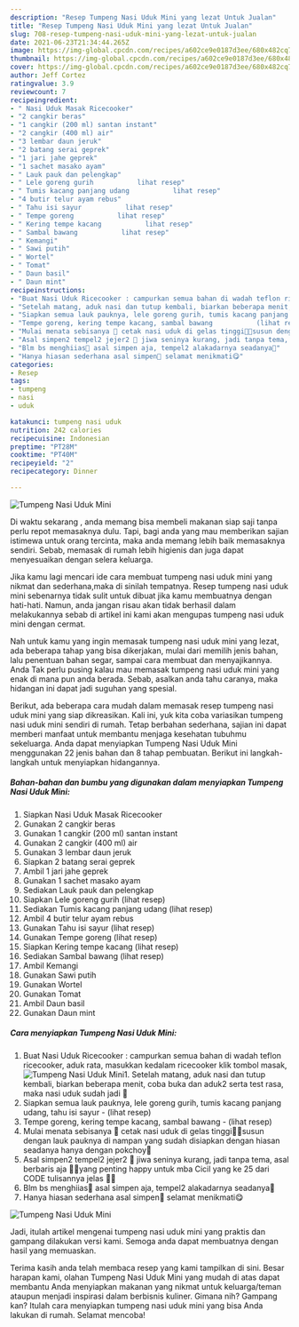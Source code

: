 ```yaml
---
description: "Resep Tumpeng Nasi Uduk Mini yang lezat Untuk Jualan"
title: "Resep Tumpeng Nasi Uduk Mini yang lezat Untuk Jualan"
slug: 708-resep-tumpeng-nasi-uduk-mini-yang-lezat-untuk-jualan
date: 2021-06-23T21:34:44.265Z
image: https://img-global.cpcdn.com/recipes/a602ce9e0187d3ee/680x482cq70/tumpeng-nasi-uduk-mini-foto-resep-utama.jpg
thumbnail: https://img-global.cpcdn.com/recipes/a602ce9e0187d3ee/680x482cq70/tumpeng-nasi-uduk-mini-foto-resep-utama.jpg
cover: https://img-global.cpcdn.com/recipes/a602ce9e0187d3ee/680x482cq70/tumpeng-nasi-uduk-mini-foto-resep-utama.jpg
author: Jeff Cortez
ratingvalue: 3.9
reviewcount: 7
recipeingredient:
- " Nasi Uduk Masak Ricecooker"
- "2 cangkir beras"
- "1 cangkir (200 ml) santan instant"
- "2 cangkir (400 ml) air"
- "3 lembar daun jeruk"
- "2 batang serai geprek"
- "1 jari jahe geprek"
- "1 sachet masako ayam"
- " Lauk pauk dan pelengkap"
- " Lele goreng gurih           lihat resep"
- " Tumis kacang panjang udang           lihat resep"
- "4 butir telur ayam rebus"
- " Tahu isi sayur           lihat resep"
- " Tempe goreng           lihat resep"
- " Kering tempe kacang           lihat resep"
- " Sambal bawang           lihat resep"
- " Kemangi"
- " Sawi putih"
- " Wortel"
- " Tomat"
- " Daun basil"
- " Daun mint"
recipeinstructions:
- "Buat Nasi Uduk Ricecooker : campurkan semua bahan di wadah teflon ricecooker, aduk rata, masukkan kedalam ricecooker klik tombol masak,"
- "Setelah matang, aduk nasi dan tutup kembali, biarkan beberapa menit, coba buka dan aduk2 serta test rasa, maka nasi uduk sudah jadi 🥰"
- "Siapkan semua lauk pauknya, lele goreng gurih, tumis kacang panjang udang, tahu isi sayur           (lihat resep)"
- "Tempe goreng, kering tempe kacang, sambal bawang           (lihat resep)"
- "Mulai menata sebisanya 🙏 cetak nasi uduk di gelas tinggi🤭😁susun dengan lauk pauknya di nampan yang sudah disiapkan dengan hiasan seadanya hanya dengan pokchoy🙏"
- "Asal simpen2 tempel2 jejer2 🙏 jiwa seninya kurang, jadi tanpa tema, asal berbaris aja 🤭🙏yang penting happy untuk mba Cicil yang ke 25 dari CODE tulisannya jelas 🙏🥰"
- "Blm bs menghiias🤭 asal simpen aja, tempel2 alakadarnya seadanya🙏"
- "Hanya hiasan sederhana asal simpen🙏 selamat menikmati😋"
categories:
- Resep
tags:
- tumpeng
- nasi
- uduk

katakunci: tumpeng nasi uduk 
nutrition: 242 calories
recipecuisine: Indonesian
preptime: "PT28M"
cooktime: "PT40M"
recipeyield: "2"
recipecategory: Dinner

---
```



![Tumpeng Nasi Uduk Mini](https://img-global.cpcdn.com/recipes/a602ce9e0187d3ee/680x482cq70/tumpeng-nasi-uduk-mini-foto-resep-utama.jpg)

Di waktu  sekarang , anda memang bisa membeli makanan siap saji tanpa perlu repot memasaknya dulu. Tapi, bagi anda yang mau memberikan sajian istimewa untuk orang tercinta, maka anda memang lebih baik memasaknya sendiri. Sebab, memasak di rumah lebih higienis dan juga dapat menyesuaikan dengan selera keluarga.

Jika kamu lagi mencari ide cara membuat tumpeng nasi uduk mini yang nikmat dan sederhana,maka di sinilah tempatnya. Resep tumpeng nasi uduk mini  sebenarnya tidak sulit untuk dibuat jika kamu membuatnya dengan hati-hati. Namun, anda jangan risau akan tidak berhasil dalam melakukannya 
sebab di artikel ini kami akan mengupas tumpeng nasi uduk mini dengan cermat.  



Nah untuk kamu yang ingin memasak tumpeng nasi uduk mini yang lezat, ada beberapa tahap yang bisa dikerjakan, mulai dari memilih jenis bahan, lalu penentuan bahan segar, sampai cara membuat dan menyajikannya. Anda Tak perlu pusing kalau mau memasak tumpeng nasi uduk mini yang enak di mana pun anda berada. Sebab, asalkan anda  tahu caranya, maka hidangan ini dapat jadi suguhan yang spesial.

Berikut, ada beberapa cara mudah dalam memasak resep tumpeng nasi uduk mini yang siap dikreasikan. Kali ini, yuk kita coba variasikan tumpeng nasi uduk mini sendiri di rumah. Tetap berbahan sederhana, sajian ini dapat memberi manfaat untuk membantu menjaga kesehatan tubuhmu sekeluarga. Anda dapat menyiapkan Tumpeng Nasi Uduk Mini menggunakan 22 jenis bahan dan 8 tahap pembuatan. Berikut ini langkah-langkah untuk menyiapkan hidangannya.

<!--inarticleads1-->

##### Bahan-bahan dan bumbu yang digunakan dalam menyiapkan Tumpeng Nasi Uduk Mini:

1. Siapkan  Nasi Uduk Masak Ricecooker
1. Gunakan 2 cangkir beras
1. Gunakan 1 cangkir (200 ml) santan instant
1. Gunakan 2 cangkir (400 ml) air
1. Gunakan 3 lembar daun jeruk
1. Siapkan 2 batang serai geprek
1. Ambil 1 jari jahe geprek
1. Gunakan 1 sachet masako ayam
1. Sediakan  Lauk pauk dan pelengkap
1. Siapkan  Lele goreng gurih           (lihat resep)
1. Sediakan  Tumis kacang panjang udang           (lihat resep)
1. Ambil 4 butir telur ayam rebus
1. Gunakan  Tahu isi sayur           (lihat resep)
1. Gunakan  Tempe goreng           (lihat resep)
1. Siapkan  Kering tempe kacang           (lihat resep)
1. Sediakan  Sambal bawang           (lihat resep)
1. Ambil  Kemangi
1. Gunakan  Sawi putih
1. Gunakan  Wortel
1. Gunakan  Tomat
1. Ambil  Daun basil
1. Gunakan  Daun mint




<!--inarticleads2-->

##### Cara menyiapkan Tumpeng Nasi Uduk Mini:

1. Buat Nasi Uduk Ricecooker : campurkan semua bahan di wadah teflon ricecooker, aduk rata, masukkan kedalam ricecooker klik tombol masak,
<img src="//assets-global.cpcdn.com/assets/icons/button_play-2c75c40dde080a61004c1f40b05d8f140eaff45d7e9e6481dc71c63d2e7c4909.png" alt="Tumpeng Nasi Uduk Mini">1. Setelah matang, aduk nasi dan tutup kembali, biarkan beberapa menit, coba buka dan aduk2 serta test rasa, maka nasi uduk sudah jadi 🥰
1. Siapkan semua lauk pauknya, lele goreng gurih, tumis kacang panjang udang, tahu isi sayur -           (lihat resep)
1. Tempe goreng, kering tempe kacang, sambal bawang -           (lihat resep)
1. Mulai menata sebisanya 🙏 cetak nasi uduk di gelas tinggi🤭😁susun dengan lauk pauknya di nampan yang sudah disiapkan dengan hiasan seadanya hanya dengan pokchoy🙏
1. Asal simpen2 tempel2 jejer2 🙏 jiwa seninya kurang, jadi tanpa tema, asal berbaris aja 🤭🙏yang penting happy untuk mba Cicil yang ke 25 dari CODE tulisannya jelas 🙏🥰
1. Blm bs menghiias🤭 asal simpen aja, tempel2 alakadarnya seadanya🙏
1. Hanya hiasan sederhana asal simpen🙏 selamat menikmati😋
<img src="//assets-global.cpcdn.com/assets/icons/button_play-2c75c40dde080a61004c1f40b05d8f140eaff45d7e9e6481dc71c63d2e7c4909.png" alt="Tumpeng Nasi Uduk Mini">



Jadi, itulah artikel mengenai  tumpeng nasi uduk mini  yang praktis dan gampang dilakukan versi kami. Semoga anda dapat membuatnya dengan hasil yang memuaskan. 

Terima kasih anda telah membaca resep yang kami tampilkan di sini. Besar harapan kami, olahan  Tumpeng Nasi Uduk Mini yang mudah di atas dapat membantu Anda menyiapkan makanan yang nikmat untuk keluarga/teman ataupun menjadi inspirasi dalam berbisnis kuliner. Gimana nih? Gampang kan? Itulah cara menyiapkan tumpeng nasi uduk mini yang bisa Anda lakukan di rumah. Selamat mencoba!

